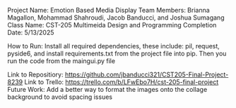 Project Name: Emotion Based Media Display
Team Members: Brianna Magallon, Mohammad Shahroudi, Jacob Banducci, and Joshua Sumagang
Class Name: CST-205 Multimeida Design and Programming
Completion Date: 5/13/2025

How to Run:
Install all required dependencies, these include: pil, request, pyside6, and install requirements.txt from the project file into pip.
Then you run the code from the maingui.py file

Link to Repositiory: https://github.com/jbanducci321/CST205-Final-Project-8239
Link to Trello: https://trello.com/b/LFwEbo7H/cst-205-final-project
Future Work: 
Add a better way to format the images onto the collage background to avoid spacing issues

